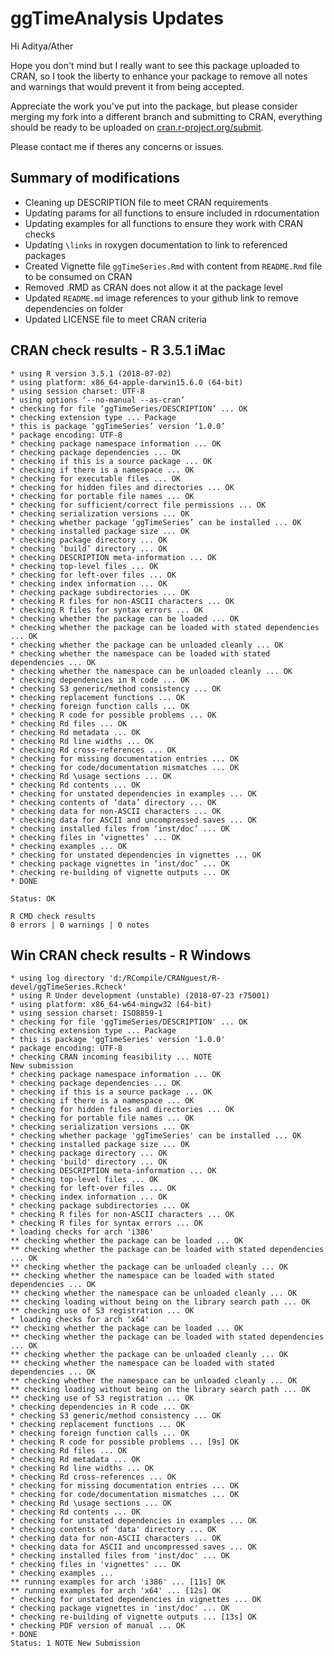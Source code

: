 # ggTimeAnalysis Updates

Hi Aditya/Ather

Hope you don't mind but I really want to see this package uploaded to CRAN, so I took the liberty to enhance your package to remove all notes and warnings that would prevent it from being accepted.

Appreciate the work you've put into the package, but please consider merging my fork into a different branch and submitting to CRAN, everything should be ready to be uploaded on [cran.r-project.org/submit](https://cran.r-project.org/submit.html).

Please contact me if theres any concerns or issues.

## Summary of modifications

-   Cleaning up DESCRIPTION file to meet CRAN requirements
-   Updating params for all functions to ensure included in rdocumentation
-   Updating examples for all functions to ensure they work with CRAN checks
-   Updating `\links` in roxygen documentation to link to referenced packages
-   Created Vignette file `ggTimeSeries.Rmd` with content from `README.Rmd` file to be consumed on CRAN
-   Removed .RMD as CRAN does not allow it at the package level
-   Updated `README.md` image references to your github link to remove dependencies on folder
-   Updated LICENSE file to meet CRAN criteria

## CRAN check results - R 3.5.1 iMac

    * using R version 3.5.1 (2018-07-02)
    * using platform: x86_64-apple-darwin15.6.0 (64-bit)
    * using session charset: UTF-8
    * using options ‘--no-manual --as-cran’
    * checking for file ‘ggTimeSeries/DESCRIPTION’ ... OK
    * checking extension type ... Package
    * this is package ‘ggTimeSeries’ version ‘1.0.0’
    * package encoding: UTF-8
    * checking package namespace information ... OK
    * checking package dependencies ... OK
    * checking if this is a source package ... OK
    * checking if there is a namespace ... OK
    * checking for executable files ... OK
    * checking for hidden files and directories ... OK
    * checking for portable file names ... OK
    * checking for sufficient/correct file permissions ... OK
    * checking serialization versions ... OK
    * checking whether package ‘ggTimeSeries’ can be installed ... OK
    * checking installed package size ... OK
    * checking package directory ... OK
    * checking ‘build’ directory ... OK
    * checking DESCRIPTION meta-information ... OK
    * checking top-level files ... OK
    * checking for left-over files ... OK
    * checking index information ... OK
    * checking package subdirectories ... OK
    * checking R files for non-ASCII characters ... OK
    * checking R files for syntax errors ... OK
    * checking whether the package can be loaded ... OK
    * checking whether the package can be loaded with stated dependencies ... OK
    * checking whether the package can be unloaded cleanly ... OK
    * checking whether the namespace can be loaded with stated dependencies ... OK
    * checking whether the namespace can be unloaded cleanly ... OK
    * checking dependencies in R code ... OK
    * checking S3 generic/method consistency ... OK
    * checking replacement functions ... OK
    * checking foreign function calls ... OK
    * checking R code for possible problems ... OK
    * checking Rd files ... OK
    * checking Rd metadata ... OK
    * checking Rd line widths ... OK
    * checking Rd cross-references ... OK
    * checking for missing documentation entries ... OK
    * checking for code/documentation mismatches ... OK
    * checking Rd \usage sections ... OK
    * checking Rd contents ... OK
    * checking for unstated dependencies in examples ... OK
    * checking contents of ‘data’ directory ... OK
    * checking data for non-ASCII characters ... OK
    * checking data for ASCII and uncompressed saves ... OK
    * checking installed files from ‘inst/doc’ ... OK
    * checking files in ‘vignettes’ ... OK
    * checking examples ... OK
    * checking for unstated dependencies in vignettes ... OK
    * checking package vignettes in ‘inst/doc’ ... OK
    * checking re-building of vignette outputs ... OK
    * DONE

    Status: OK

    R CMD check results
    0 errors | 0 warnings | 0 notes

## Win CRAN check results - R Windows

    * using log directory 'd:/RCompile/CRANguest/R-devel/ggTimeSeries.Rcheck'
    * using R Under development (unstable) (2018-07-23 r75001)
    * using platform: x86_64-w64-mingw32 (64-bit)
    * using session charset: ISO8859-1
    * checking for file 'ggTimeSeries/DESCRIPTION' ... OK
    * checking extension type ... Package
    * this is package 'ggTimeSeries' version '1.0.0'
    * package encoding: UTF-8
    * checking CRAN incoming feasibility ... NOTE
    New submission
    * checking package namespace information ... OK
    * checking package dependencies ... OK
    * checking if this is a source package ... OK
    * checking if there is a namespace ... OK
    * checking for hidden files and directories ... OK
    * checking for portable file names ... OK
    * checking serialization versions ... OK
    * checking whether package 'ggTimeSeries' can be installed ... OK
    * checking installed package size ... OK
    * checking package directory ... OK
    * checking 'build' directory ... OK
    * checking DESCRIPTION meta-information ... OK
    * checking top-level files ... OK
    * checking for left-over files ... OK
    * checking index information ... OK
    * checking package subdirectories ... OK
    * checking R files for non-ASCII characters ... OK
    * checking R files for syntax errors ... OK
    * loading checks for arch 'i386'
    ** checking whether the package can be loaded ... OK
    ** checking whether the package can be loaded with stated dependencies ... OK
    ** checking whether the package can be unloaded cleanly ... OK
    ** checking whether the namespace can be loaded with stated dependencies ... OK
    ** checking whether the namespace can be unloaded cleanly ... OK
    ** checking loading without being on the library search path ... OK
    ** checking use of S3 registration ... OK
    * loading checks for arch 'x64'
    ** checking whether the package can be loaded ... OK
    ** checking whether the package can be loaded with stated dependencies ... OK
    ** checking whether the package can be unloaded cleanly ... OK
    ** checking whether the namespace can be loaded with stated dependencies ... OK
    ** checking whether the namespace can be unloaded cleanly ... OK
    ** checking loading without being on the library search path ... OK
    ** checking use of S3 registration ... OK
    * checking dependencies in R code ... OK
    * checking S3 generic/method consistency ... OK
    * checking replacement functions ... OK
    * checking foreign function calls ... OK
    * checking R code for possible problems ... [9s] OK
    * checking Rd files ... OK
    * checking Rd metadata ... OK
    * checking Rd line widths ... OK
    * checking Rd cross-references ... OK
    * checking for missing documentation entries ... OK
    * checking for code/documentation mismatches ... OK
    * checking Rd \usage sections ... OK
    * checking Rd contents ... OK
    * checking for unstated dependencies in examples ... OK
    * checking contents of 'data' directory ... OK
    * checking data for non-ASCII characters ... OK
    * checking data for ASCII and uncompressed saves ... OK
    * checking installed files from 'inst/doc' ... OK
    * checking files in 'vignettes' ... OK
    * checking examples ...
    ** running examples for arch 'i386' ... [11s] OK
    ** running examples for arch 'x64' ... [12s] OK
    * checking for unstated dependencies in vignettes ... OK
    * checking package vignettes in 'inst/doc' ... OK
    * checking re-building of vignette outputs ... [13s] OK
    * checking PDF version of manual ... OK
    * DONE
    Status: 1 NOTE New Submission

